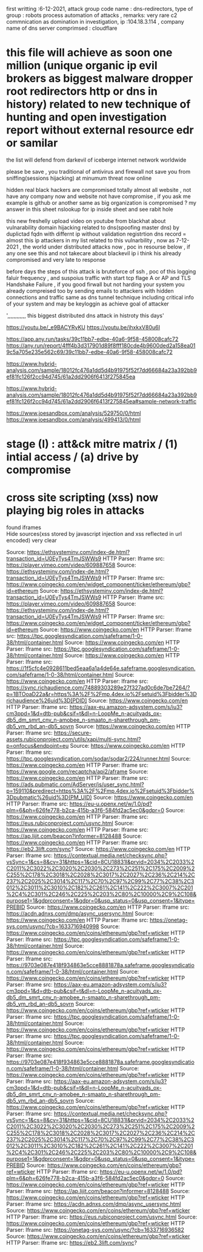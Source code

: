 first writting :6-12-2021,
attack group code name : dns-redirectors,
type of group : robots process automation of attacks , remarks: very rare c2 commnication as domination in investigation, ip :104.18.3.114 , company name of dns server comprimsed : cloudflare

# this file will achieve as soon one million (unique organic ip evil brokers as biggest malware dropper root redirectors http or dns in history) related to new technique of hunting and open investigation report without external resource edr or samilar
the list will defend from darkevil of iceberge internet network worldwide 

please be save , you traditional of antivirus and firewall not save you from sniffing(sessions hijacking) at minumum threat now online 

hidden real black hackers are compromised totally almost all website , not have any company now and website not have compromise , if you ask me example is github or another same as big organization is compromised ? my answer in this sheet nslookup for ip inside sheet and see rabit hole

this new freshelly upload video on youtube from blackhat about vulnarability domain hijacking related to dns(spoofing master dns) by duplictad fqdn with differnt ip without validation registrtion dns record = almost this ip attackers in my list  related to this vulnarbility , now as 7-12-2021 , the world under distributed attacks now , poc in resourse below , if any one see this and not takecare about blackevil ip i think his already compromised and very late to response

before days the steps of this attack is bruteforce of ssh , poc of this logging faluir frequency , and suspoius traffic with start tcp flage A or AP and TLS Handshake Failure , if you good firwall but not harding your system you already compreised too by sending emails to attackers with hidden connections and traffic same as dns tunnel technique including critical info of your system and may be keyloggin as achieve goal of attacker

',,,,,,,,,,,, this biggest distributed dns attack in histroty this days'

https://youtu.be/_e9BACYRyKU 
https://youtu.be/ihxkxV80u6I

https://app.any.run/tasks/39c11bb7-edbe-40a6-9f58-458008cafc72
https://any.run/report/4fff4b3d317901d89f8fff180cde4b9600ded2a158ea019c5a705e235e562c69/39c11bb7-edbe-40a6-9f58-458008cafc72

https://www.hybrid-analysis.com/sample/18012fc476a1dd5d4b91975f52f7dd66684a23a392bb9ef81fc126f2cc94d745/61a2dd2906f6413f275845ea

https://www.hybrid-analysis.com/sample/18012fc476a1dd5d4b91975f52f7dd66684a23a392bb9ef81fc126f2cc94d745/61a2dd2906f6413f275845ea#sample-network-traffic

https://www.joesandbox.com/analysis/529750/0/html
https://www.joesandbox.com/analysis/499413/0/html

# stage (I) : att&ck mitre matrix / (1) intial access / (a) drive by compromise 

# cross site scripting (xss) now playing big roles in attacks
found iframes	
Hide sources(xss stored by javascript injection and xss reflected in url encoded) very clear

Source: https://ethsysteminv.com/index-de.html?transaction_id=U0EyTys4TmJSWWs9	HTTP Parser: Iframe src: https://player.vimeo.com/video/609887658
Source: https://ethsysteminv.com/index-de.html?transaction_id=U0EyTys4TmJSWWs9	HTTP Parser: Iframe src: https://www.coingecko.com/en/widget_component/ticker/ethereum/gbp?id=ethereum
Source: https://ethsysteminv.com/index-de.html?transaction_id=U0EyTys4TmJSWWs9	HTTP Parser: Iframe src: https://player.vimeo.com/video/609887658
Source: https://ethsysteminv.com/index-de.html?transaction_id=U0EyTys4TmJSWWs9	HTTP Parser: Iframe src: https://www.coingecko.com/en/widget_component/ticker/ethereum/gbp?id=ethereum
Source: https://www.coingecko.com/en	HTTP Parser: Iframe src: https://tpc.googlesyndication.com/safeframe/1-0-38/html/container.html
Source: https://www.coingecko.com/en	HTTP Parser: Iframe src: https://tpc.googlesyndication.com/safeframe/1-0-38/html/container.html
Source: https://www.coingecko.com/en	HTTP Parser: Iframe src: https://1f5cfc4e0928611bed5eaa6a1a4de64e.safeframe.googlesyndication.com/safeframe/1-0-38/html/container.html
Source: https://www.coingecko.com/en	HTTP Parser: Iframe src: https://sync.richaudience.com/74889303289e27f327ad0c6de7be7264/?p=1BTOoaD22a&r=https%3A%2F%2Fmp.4dex.io%2Fsetuid%3Fbidder%3Drichaudience%26uid%3D[PDID]
Source: https://www.coingecko.com/en	HTTP Parser: Iframe src: https://aax-eu.amazon-adsystem.com/s/iu3?cm3ppd=1&d=dtb-pub&csif=t&dl=n-LoopMe_n-acuityads_ox-db5_dm_smrt_cnv_n-amobee_n-smaato_n-sharethrough_pm-db5_ym_rbd_an-db5_sovrn
Source: https://www.coingecko.com/en	HTTP Parser: Iframe src: https://secure-assets.rubiconproject.com/utils/xapi/multi-sync.html?p=onfocus&endpoint=eu
Source: https://www.coingecko.com/en	HTTP Parser: Iframe src: https://tpc.googlesyndication.com/sodar/sodar2/224/runner.html
Source: https://www.coingecko.com/en	HTTP Parser: Iframe src: https://www.google.com/recaptcha/api2/aframe
Source: https://www.coingecko.com/en	HTTP Parser: Iframe src: https://ads.pubmatic.com/AdServer/js/user_sync.html?p=159110&predirect=https%3A%2F%2Fmp.4dex.io%2Fsetuid%3Fbidder%3Dpubmatic%26uid%3D(PM_UID)
Source: https://www.coingecko.com/en	HTTP Parser: Iframe src: https://eu-u.openx.net/w/1.0/pd?plm=6&ph=626fe778-b2ca-415b-a3f6-584fd2ac5ec0&gdpr=0
Source: https://www.coingecko.com/en	HTTP Parser: Iframe src: https://eus.rubiconproject.com/usync.html
Source: https://www.coingecko.com/en	HTTP Parser: Iframe src: https://ap.lijit.com/beacon?informer=8128488
Source: https://www.coingecko.com/en	HTTP Parser: Iframe src: https://eb2.3lift.com/sync?
Source: https://www.coingecko.com/en	HTTP Parser: Iframe src: https://contextual.media.net/checksync.php?vsSync=1&cs=8&cv=31&https=1&cid=8CU18831I&prvid=2034%2C2033%2C2011%2C3022%2C3020%2C2030%2C273%2C251%2C175%2C2009%2C255%2C178%2C3018%2C2028%2C3017%2C2027%2C236%2C214%2C237%2C2025%2C3014%2C117%2C70%2C97%2C99%2C77%2C38%2C3012%2C3011%2C3010%2C182%2C261%2C141%2C222%2C3007%2C201%2C4%2C301%2C246%2C225%2C203%2C80%2C10000%2C9%2C108&purpose1=1&gdprconsent=1&gdpr=0&usp_status=0&usp_consent=1&itype=PREBID
Source: https://www.coingecko.com/en	HTTP Parser: Iframe src: https://acdn.adnxs.com/dmp/async_usersync.html
Source: https://www.coingecko.com/en	HTTP Parser: Iframe src: https://onetag-sys.com/usync/?cb=1633716940998
Source: https://www.coingecko.com/en/coins/ethereum/gbp?ref=wticker	HTTP Parser: Iframe src: https://tpc.googlesyndication.com/safeframe/1-0-38/html/container.html
Source: https://www.coingecko.com/en/coins/ethereum/gbp?ref=wticker	HTTP Parser: Iframe src: https://9703e087e418f934863e5cce8881878a.safeframe.googlesyndication.com/safeframe/1-0-38/html/container.html
Source: https://www.coingecko.com/en/coins/ethereum/gbp?ref=wticker	HTTP Parser: Iframe src: https://aax-eu.amazon-adsystem.com/s/iu3?cm3ppd=1&d=dtb-pub&csif=t&dl=n-LoopMe_n-acuityads_ox-db5_dm_smrt_cnv_n-amobee_n-smaato_n-sharethrough_pm-db5_ym_rbd_an-db5_sovrn
Source: https://www.coingecko.com/en/coins/ethereum/gbp?ref=wticker	HTTP Parser: Iframe src: https://tpc.googlesyndication.com/safeframe/1-0-38/html/container.html
Source: https://www.coingecko.com/en/coins/ethereum/gbp?ref=wticker	HTTP Parser: Iframe src: https://tpc.googlesyndication.com/safeframe/1-0-38/html/container.html
Source: https://www.coingecko.com/en/coins/ethereum/gbp?ref=wticker	HTTP Parser: Iframe src: https://9703e087e418f934863e5cce8881878a.safeframe.googlesyndication.com/safeframe/1-0-38/html/container.html
Source: https://www.coingecko.com/en/coins/ethereum/gbp?ref=wticker	HTTP Parser: Iframe src: https://aax-eu.amazon-adsystem.com/s/iu3?cm3ppd=1&d=dtb-pub&csif=t&dl=n-LoopMe_n-acuityads_ox-db5_dm_smrt_cnv_n-amobee_n-smaato_n-sharethrough_pm-db5_ym_rbd_an-db5_sovrn
Source: https://www.coingecko.com/en/coins/ethereum/gbp?ref=wticker	HTTP Parser: Iframe src: https://contextual.media.net/checksync.php?vsSync=1&cs=8&cv=31&https=1&cid=8CU18831I&prvid=2034%2C2033%2C2011%2C3022%2C3020%2C2030%2C273%2C251%2C175%2C2009%2C255%2C178%2C3018%2C2028%2C3017%2C2027%2C236%2C214%2C237%2C2025%2C3014%2C117%2C70%2C97%2C99%2C77%2C38%2C3012%2C3011%2C3010%2C182%2C261%2C141%2C222%2C3007%2C201%2C4%2C301%2C246%2C225%2C203%2C80%2C10000%2C9%2C108&purpose1=1&gdprconsent=1&gdpr=0&usp_status=0&usp_consent=1&itype=PREBID
Source: https://www.coingecko.com/en/coins/ethereum/gbp?ref=wticker	HTTP Parser: Iframe src: https://eu-u.openx.net/w/1.0/pd?plm=6&ph=626fe778-b2ca-415b-a3f6-584fd2ac5ec0&gdpr=0
Source: https://www.coingecko.com/en/coins/ethereum/gbp?ref=wticker	HTTP Parser: Iframe src: https://ap.lijit.com/beacon?informer=8128488
Source: https://www.coingecko.com/en/coins/ethereum/gbp?ref=wticker	HTTP Parser: Iframe src: https://acdn.adnxs.com/dmp/async_usersync.html
Source: https://www.coingecko.com/en/coins/ethereum/gbp?ref=wticker	HTTP Parser: Iframe src: https://eus.rubiconproject.com/usync.html
Source: https://www.coingecko.com/en/coins/ethereum/gbp?ref=wticker	HTTP Parser: Iframe src: https://onetag-sys.com/usync/?cb=1633716936582
Source: https://www.coingecko.com/en/coins/ethereum/gbp?ref=wticker	HTTP Parser: Iframe src: https://eb2.3lift.com/sync?


